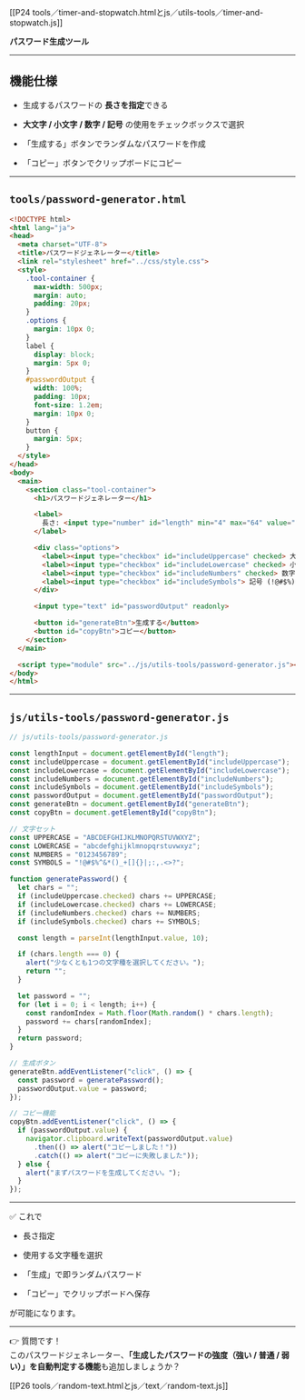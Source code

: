 [[P24 tools／timer-and-stopwatch.htmlとjs／utils-tools／timer-and-stopwatch.js]]

**パスワード生成ツール**

---

## 機能仕様

- 生成するパスワードの **長さを指定**できる
    
- **大文字 / 小文字 / 数字 / 記号** の使用をチェックボックスで選択
    
- 「生成する」ボタンでランダムなパスワードを作成
    
- 「コピー」ボタンでクリップボードにコピー
    

---

## `tools/password-generator.html`

```html
<!DOCTYPE html>
<html lang="ja">
<head>
  <meta charset="UTF-8">
  <title>パスワードジェネレーター</title>
  <link rel="stylesheet" href="../css/style.css">
  <style>
    .tool-container {
      max-width: 500px;
      margin: auto;
      padding: 20px;
    }
    .options {
      margin: 10px 0;
    }
    label {
      display: block;
      margin: 5px 0;
    }
    #passwordOutput {
      width: 100%;
      padding: 10px;
      font-size: 1.2em;
      margin: 10px 0;
    }
    button {
      margin: 5px;
    }
  </style>
</head>
<body>
  <main>
    <section class="tool-container">
      <h1>パスワードジェネレーター</h1>

      <label>
        長さ: <input type="number" id="length" min="4" max="64" value="12">
      </label>

      <div class="options">
        <label><input type="checkbox" id="includeUppercase" checked> 大文字 (A-Z)</label>
        <label><input type="checkbox" id="includeLowercase" checked> 小文字 (a-z)</label>
        <label><input type="checkbox" id="includeNumbers" checked> 数字 (0-9)</label>
        <label><input type="checkbox" id="includeSymbols"> 記号 (!@#$%)</label>
      </div>

      <input type="text" id="passwordOutput" readonly>

      <button id="generateBtn">生成する</button>
      <button id="copyBtn">コピー</button>
    </section>
  </main>

  <script type="module" src="../js/utils-tools/password-generator.js"></script>
</body>
</html>
```

---

## `js/utils-tools/password-generator.js`

```js
// js/utils-tools/password-generator.js

const lengthInput = document.getElementById("length");
const includeUppercase = document.getElementById("includeUppercase");
const includeLowercase = document.getElementById("includeLowercase");
const includeNumbers = document.getElementById("includeNumbers");
const includeSymbols = document.getElementById("includeSymbols");
const passwordOutput = document.getElementById("passwordOutput");
const generateBtn = document.getElementById("generateBtn");
const copyBtn = document.getElementById("copyBtn");

// 文字セット
const UPPERCASE = "ABCDEFGHIJKLMNOPQRSTUVWXYZ";
const LOWERCASE = "abcdefghijklmnopqrstuvwxyz";
const NUMBERS = "0123456789";
const SYMBOLS = "!@#$%^&*()_+[]{}|;:,.<>?";

function generatePassword() {
  let chars = "";
  if (includeUppercase.checked) chars += UPPERCASE;
  if (includeLowercase.checked) chars += LOWERCASE;
  if (includeNumbers.checked) chars += NUMBERS;
  if (includeSymbols.checked) chars += SYMBOLS;

  const length = parseInt(lengthInput.value, 10);

  if (chars.length === 0) {
    alert("少なくとも1つの文字種を選択してください。");
    return "";
  }

  let password = "";
  for (let i = 0; i < length; i++) {
    const randomIndex = Math.floor(Math.random() * chars.length);
    password += chars[randomIndex];
  }
  return password;
}

// 生成ボタン
generateBtn.addEventListener("click", () => {
  const password = generatePassword();
  passwordOutput.value = password;
});

// コピー機能
copyBtn.addEventListener("click", () => {
  if (passwordOutput.value) {
    navigator.clipboard.writeText(passwordOutput.value)
      .then(() => alert("コピーしました！"))
      .catch(() => alert("コピーに失敗しました"));
  } else {
    alert("まずパスワードを生成してください。");
  }
});
```

---

✅ これで

- 長さ指定
    
- 使用する文字種を選択
    
- 「生成」で即ランダムパスワード
    
- 「コピー」でクリップボードへ保存
    

が可能になります。

---

👉 質問です！  
このパスワードジェネレーター、**「生成したパスワードの強度（強い / 普通 / 弱い）」を自動判定する機能**も追加しましょうか？

[[P26 tools／random-text.htmlとjs／text／random-text.js]]

